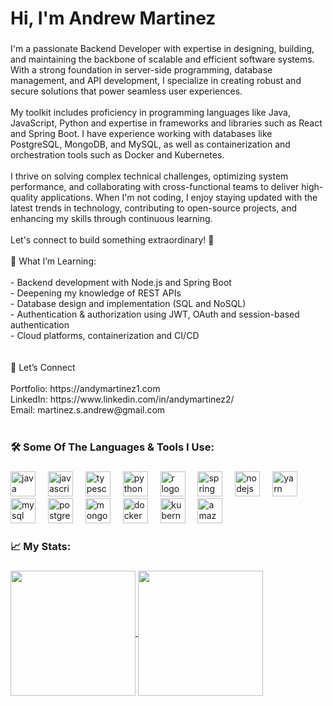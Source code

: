###

<h1 align="left">Hi, I'm Andrew Martinez</h1>

###

<p align="left">I'm a passionate Backend Developer with expertise in designing, building, and maintaining the backbone of scalable and efficient software systems. With a strong foundation in server-side programming, database management, and API development, I specialize in creating robust and secure solutions that power seamless user experiences.<br><br>My toolkit includes proficiency in programming languages like Java, JavaScript, Python and expertise in frameworks and libraries such as React and Spring Boot. I have experience working with databases like PostgreSQL, MongoDB, and MySQL, as well as containerization and orchestration tools such as Docker and Kubernetes.<br><br>I thrive on solving complex technical challenges, optimizing system performance, and collaborating with cross-functional teams to deliver high-quality applications. When I'm not coding, I enjoy staying updated with the latest trends in technology, contributing to open-source projects, and enhancing my skills through continuous learning.<br><br>Let's connect to build something extraordinary! 🚀<br><br>🌱 What I’m Learning:<br><br>- Backend development with Node.js and Spring Boot<br>- Deepening my knowledge of REST APIs<br>- Database design and implementation (SQL and NoSQL)<br>- Authentication & authorization using JWT, OAuth and session-based authentication<br>- Cloud platforms, containerization and CI/CD<br> <br><br>🤝 Let’s Connect<br><br>    Portfolio: https://andymartinez1.com<br>    LinkedIn: https://www.linkedin.com/in/andymartinez2/<br>    Email: martinez.s.andrew@gmail.com<br><br></p>

###

<h3 align="left">🛠 Some Of The Languages & Tools I Use:</h3>

###

<div align="left">
  <img src="https://cdn.jsdelivr.net/gh/devicons/devicon/icons/java/java-original.svg" height="40" alt="java logo"  />
  <img width="12" />
  <img src="https://cdn.jsdelivr.net/gh/devicons/devicon/icons/javascript/javascript-original.svg" height="40" alt="javascript logo"  />
  <img width="12" />
  <img src="https://cdn.jsdelivr.net/gh/devicons/devicon/icons/typescript/typescript-original.svg" height="40" alt="typescript logo"  />
  <img width="12" />
  <img src="https://cdn.jsdelivr.net/gh/devicons/devicon/icons/python/python-original.svg" height="40" alt="python logo"  />
  <img width="12" />
  <img src="https://cdn.jsdelivr.net/gh/devicons/devicon/icons/r/r-original.svg" height="40" alt="r logo"  />
  <img width="12" />
  <img src="https://cdn.jsdelivr.net/gh/devicons/devicon/icons/spring/spring-original.svg" height="40" alt="spring logo"  />
  <img width="12" />
  <img src="https://cdn.jsdelivr.net/gh/devicons/devicon/icons/nodejs/nodejs-original.svg" height="40" alt="nodejs logo"  />
  <img width="12" />
  <img src="https://cdn.jsdelivr.net/gh/devicons/devicon/icons/yarn/yarn-original.svg" height="40" alt="yarn logo"  />
  <img width="12" />
  <img src="https://cdn.jsdelivr.net/gh/devicons/devicon/icons/mysql/mysql-original.svg" height="40" alt="mysql logo"  />
  <img width="12" />
  <img src="https://cdn.jsdelivr.net/gh/devicons/devicon/icons/postgresql/postgresql-original.svg" height="40" alt="postgresql logo"  />
  <img width="12" />
  <img src="https://cdn.jsdelivr.net/gh/devicons/devicon/icons/mongodb/mongodb-original.svg" height="40" alt="mongodb logo"  />
  <img width="12" />
  <img src="https://cdn.jsdelivr.net/gh/devicons/devicon/icons/docker/docker-plain-wordmark.svg" height="40" alt="docker logo"  />
  <img width="12" />
  <img src="https://cdn.jsdelivr.net/gh/devicons/devicon/icons/kubernetes/kubernetes-plain.svg" height="40" alt="kubernetes logo"  />
  <img width="12" />
  <img src="https://cdn.jsdelivr.net/gh/devicons/devicon/icons/amazonwebservices/amazonwebservices-line-wordmark.svg" height="40" alt="amazonwebservices logo"  />
</div>

###

<h3 align="left">📈 My Stats:</h3>

###

<a href="https://github.com/anuraghazra/github-readme-stats">
  <img height=200 align="center" src="https://github-readme-stats.vercel.app/api?username=andymartinez1&&theme=transparent&&hide=issues,contribs&rank_icon=github" />
</a>
<a href="https://github.com/anuraghazra/convoychat">
  <img height=200 align="center" src="https://github-readme-stats.vercel.app/api/top-langs?username=andymartinez1&layout=compact&langs_count=8&card_width=320&&theme=transparent" />
</a>

###
